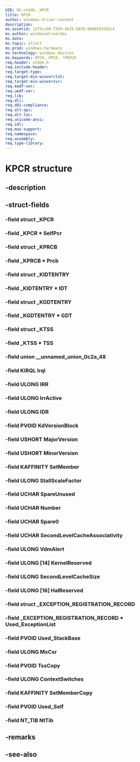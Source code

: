 ```yaml
---
UID: NS.ntddk._KPCR
title: KPCR
author: windows-driver-content
description: 
ms.assetid: 1275ccb0-7359-4b35-b939-08d65915d3c4
ms.author: windowsdriverdev
ms.date: 
ms.topic: struct
ms.prod: windows-hardware
ms.technology: windows-devices
ms.keywords: KPCR, KPCR, *PKPCR
req.header: ntddk.h
req.include-header:
req.target-type:
req.target-min-winverclnt:
req.target-min-winversvr:
req.kmdf-ver:
req.umdf-ver:
req.lib:
req.dll:
req.ddi-compliance:
req.alt-api:
req.alt-loc:
req.unicode-ansi:
req.idl:
req.max-support:
req.namespace:
req.assembly:
req.type-library:
---
```


# KPCR structure

## -description



## -struct-fields

### -field struct _KPCR			
 	
### -field _KPCR * SelfPcr			
 	
### -field struct _KPRCB			
 	
### -field _KPRCB * Prcb			
 	
### -field struct _KIDTENTRY			
 	
### -field _KIDTENTRY * IDT			
 	
### -field struct _KGDTENTRY			
 	
### -field _KGDTENTRY * GDT			
 	
### -field struct _KTSS			
 	
### -field _KTSS * TSS			
 	
### -field union __unnamed_union_0c2a_48			
 	
### -field KIRQL Irql			
 	
### -field ULONG IRR			
 	
### -field ULONG IrrActive			
 	
### -field ULONG IDR			
 	
### -field PVOID KdVersionBlock			
 	
### -field USHORT MajorVersion			
 	
### -field USHORT MinorVersion			
 	
### -field KAFFINITY SetMember			
 	
### -field ULONG StallScaleFactor			
 	
### -field UCHAR SpareUnused			
 	
### -field UCHAR Number			
 	
### -field UCHAR Spare0			
 	
### -field UCHAR SecondLevelCacheAssociativity			
 	
### -field ULONG VdmAlert			
 	
### -field ULONG [14] KernelReserved			
 	
### -field ULONG SecondLevelCacheSize			
 	
### -field ULONG [16] HalReserved			
 	
### -field struct _EXCEPTION_REGISTRATION_RECORD			
 	
### -field _EXCEPTION_REGISTRATION_RECORD * Used_ExceptionList			
 	
### -field PVOID Used_StackBase			
 	
### -field ULONG MxCsr			
 	
### -field PVOID TssCopy			
 	
### -field ULONG ContextSwitches			
 	
### -field KAFFINITY SetMemberCopy			
 	
### -field PVOID Used_Self			
 	
### -field NT_TIB NtTib			
 	
## -remarks

## -see-also